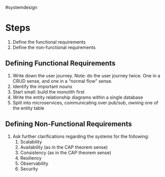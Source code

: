 #systemdesign

# Steps

1. Define the functional requirements
2. Define the non-functional requirements

## Defining Functional Requirements

1. Write down the user journey. Note: do the user journey twice. One in a CRUD sense, and one in a “normal flow” sense.
2. Identify the important nouns
3. Start small: build the monolith first
4. Write the entity relationship diagrams within a single database
5. Split into microservices, communicating over pub/sub, owning one of the entity table

## Defining Non-Functional Requirements

1. Ask further clarifications regarding the systems for the following:
    1. Scalability
    2. Availability (as in the CAP theorem sense)
    3. Consistency (as in the CAP theorem sense)
    4. Resiliency
    5. Observability
    6. Security